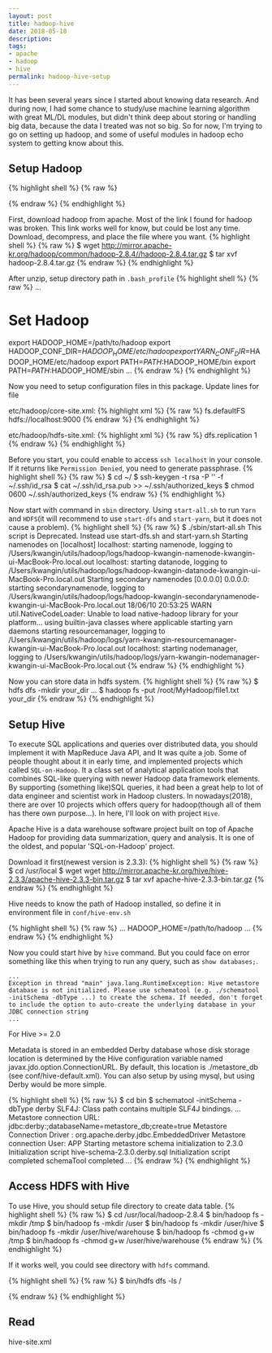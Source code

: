 ```yaml
---
layout: post
title: hadoop-hive
date: 2018-05-18
description: 
tags:
- apache
- hadoop
- hive
permalink: hadoop-hive-setup
---
```


It has been several years since I started about knowing data research. And during now, I had some chance to study/use machine learning algorithm with great ML/DL modules, but didn't think deep about storing or handling big data, because the data I treated was not so big. So for now, I'm trying to go on setting up hadoop, and some of useful modules in hadoop echo system to getting know about this.


## Setup Hadoop

{% highlight shell %}
{% raw %}

{% endraw %}
{% endhighlight %}

First, download hadoop from apache. Most of the link I found for hadoop was broken. This link works well for know, but could be lost any time.
Download, decompress, and place the file where you want.
{% highlight shell %}
{% raw %}
$ wget http://mirror.apache-kr.org/hadoop/common/hadoop-2.8.4//hadoop-2.8.4.tar.gz
$ tar xvf hadoop-2.8.4.tar.gz
{% endraw %}
{% endhighlight %}

After unzip, setup directory path in `.bash_profile`
{% highlight shell %}
{% raw %}
...
# Set Hadoop
export HADOOP_HOME=/path/to/hadoop
export HADOOP_CONF_DIR=$HADOOP_HOME/etc/hadoop
export YARN_CONF_DIR=$HADOOP_HOME/etc/hadoop
export PATH=$PATH:$HADOOP_HOME/bin
export PATH=$PATH:$HADOOP_HOME/sbin
...
{% endraw %}
{% endhighlight %}


Now you need to setup configuration files in this package. Update lines for file

etc/hadoop/core-site.xml:
{% highlight xml %}
{% raw %}
<configuration>
    <property>
        <name>fs.defaultFS</name>
        <value>hdfs://localhost:9000</value>
    </property>
</configuration>
{% endraw %}
{% endhighlight %}

etc/hadoop/hdfs-site.xml:
{% highlight xml %}
{% raw %}
<configuration>
    <property>
        <name>dfs.replication</name>
        <value>1</value>
    </property>
</configuration>
{% endraw %}
{% endhighlight %}


Before you start, you could enable to access `ssh localhost` in your console. If it returns like `Permission Denied`, you need to generate passphrase.
{% highlight shell %}
{% raw %}
$ cd ~/
$ ssh-keygen -t rsa -P '' -f ~/.ssh/id_rsa
$ cat ~/.ssh/id_rsa.pub >> ~/.ssh/authorized_keys
$ chmod 0600 ~/.ssh/authorized_keys
{% endraw %}
{% endhighlight %}


Now start with command in `sbin` directory. Using `start-all.sh` to run `Yarn` and `HDFS`(it will recommend to use `start-dfs` and `start-yarn`, but it does not cause a problem).
{% highlight shell %}
{% raw %}
$ ./sbin/start-all.sh
This script is Deprecated. Instead use start-dfs.sh and start-yarn.sh
Starting namenodes on [localhost]
localhost: starting namenode, logging to /Users/kwangin/utils/hadoop/logs/hadoop-kwangin-namenode-kwangin-ui-MacBook-Pro.local.out
localhost: starting datanode, logging to /Users/kwangin/utils/hadoop/logs/hadoop-kwangin-datanode-kwangin-ui-MacBook-Pro.local.out
Starting secondary namenodes [0.0.0.0]
0.0.0.0: starting secondarynamenode, logging to /Users/kwangin/utils/hadoop/logs/hadoop-kwangin-secondarynamenode-kwangin-ui-MacBook-Pro.local.out
18/06/10 20:53:25 WARN util.NativeCodeLoader: Unable to load native-hadoop library for your platform... using builtin-java classes where applicable
starting yarn daemons
starting resourcemanager, logging to /Users/kwangin/utils/hadoop/logs/yarn-kwangin-resourcemanager-kwangin-ui-MacBook-Pro.local.out
localhost: starting nodemanager, logging to /Users/kwangin/utils/hadoop/logs/yarn-kwangin-nodemanager-kwangin-ui-MacBook-Pro.local.out
{% endraw %}
{% endhighlight %}

Now you can store data in hdfs system.
{% highlight shell %}
{% raw %}
$ hdfs dfs -mkdir your_dir
...
$ hadoop fs -put /root/MyHadoop/file1.txt your_dir
{% endraw %}
{% endhighlight %}


## Setup Hive
To execute SQL applications and queries over distributed data, you should implement it with MapReduce Java API, and It was quite a job. Some of people thought about it in early time, and implemented projects which called `SQL-on-Hadoop`. 
It a class set of analytical application tools that combines SQL-like querying with newer Hadoop data framework elements. By supporting (something like)SQL queries, it had been a great help to lot of data engineer and scientist work in Hadoop clusters. 
In nowadays(2018), there are over 10 projects which offers query for hadoop(though all of them has there own purpose...). In here, I'll look on with project `Hive`.

Apache Hive is a data warehouse software project built on top of Apache Hadoop for providing data summarization, query and analysis. It is one of the oldest, and popular 'SQL-on-Hadoop' project.

Download it first(newest version is 2.3.3):
{% highlight shell %}
{% raw %}
$ cd /usr/local
$ wget wget http://mirror.apache-kr.org/hive/hive-2.3.3/apache-hive-2.3.3-bin.tar.gz
$ tar xvf apache-hive-2.3.3-bin.tar.gz
{% endraw %}
{% endhighlight %}


Hive needs to know the path of Hadoop installed, so define it in environment file in `conf/hive-env.sh`

{% highlight shell %}
{% raw %}
...
HADOOP_HOME=/path/to/hadoop
...
{% endraw %}
{% endhighlight %}

Now you could start hive by `hive` command. But you could face on error something like this when trying to run any query, such as `show databases;`.
```
...
Exception in thread "main" java.lang.RuntimeException: Hive metastore database is not initialized. Please use schematool (e.g. ./schematool -initSchema -dbType ...) to create the schema. If needed, don't forget to include the option to auto-create the underlying database in your JDBC connection string
...
```

For Hive >= 2.0

Metadata is stored in an embedded Derby database whose disk storage location is determined by the Hive configuration variable named javax.jdo.option.ConnectionURL. By default, this location is ./metastore_db (see conf/hive-default.xml). 
You can also setup by using mysql, but using Derby would be more simple.

{% highlight shell %}
{% raw %}
$ cd bin
$ schematool -initSchema -dbType derby
SLF4J: Class path contains multiple SLF4J bindings.
...
Metastore connection URL:	 jdbc:derby:;databaseName=metastore_db;create=true
Metastore Connection Driver :	 org.apache.derby.jdbc.EmbeddedDriver
Metastore connection User:	 APP
Starting metastore schema initialization to 2.3.0
Initialization script hive-schema-2.3.0.derby.sql
Initialization script completed
schemaTool completed
...
{% endraw %}
{% endhighlight %}


## Access HDFS with Hive

To use Hive, you should setup file directory to create data table. 
{% highlight shell %}
{% raw %}
$ cd /usr/local/hadoop-2.8.4
$ bin/hadoop fs -mkdir /tmp
$ bin/hadoop fs -mkdir /user
$ bin/hadoop fs -mkdir /user/hive
$ bin/hadoop fs -mkdir /user/hive/warehouse
$ bin/hadoop fs -chmod g+w /tmp
$ bin/hadoop fs -chmod g+w /user/hive/warehouse
{% endraw %}
{% endhighlight %}

If it works well, you could see directory with `hdfs` command.

{% highlight shell %}
{% raw %}
$ bin/hdfs dfs -ls /

{% endraw %}
{% endhighlight %}



## Read


hive-site.xml



